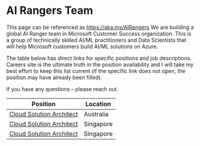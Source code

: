 # AI Rangers Team
This page can be referenced as https://aka.ms/AIRangers
We are building a global AI Ranger team in Microsoft Customer Success organization. This is a group of technically skilled AI/ML practitioners and Data Scientists that will help Microsoft customers build AI/ML solutions on Azure. 

The table below has direct links for specific positions and job descriptions. Careers site is the ultimate truth in the position availability and I will take my best effort to keep this list current (if the specific link does not open, the position may have already been filled). 

If you have any questions – please reach out. 

Position | Location
-------- | --------
[Cloud Solution Architect](https://careers.microsoft.com/i/us/en/job/983815/Cloud-Solution-Architect) | Australia
[Cloud Solution Architect](https://careers.microsoft.com/i/us/en/job/983817/Cloud-Solution-Architect) | Singapore
[Cloud Solution Architect](https://careers.microsoft.com/i/us/en/job/983819/Cloud-Solution-Architect) | Singapore
